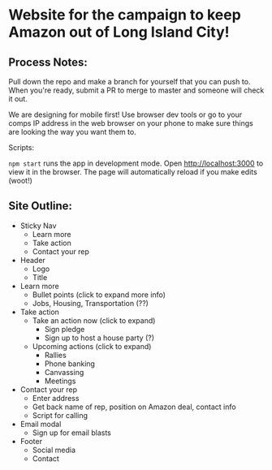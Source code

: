 # Website for the campaign to keep Amazon out of Long Island City!

## Process Notes:
Pull down the repo and make a branch for yourself that you can push to. When you're ready, submit a PR to merge to master and someone will check it out.

We are designing for mobile first! Use browser dev tools or go to your comps IP address in the web browser on your phone to make sure things are looking the way you want them to.

Scripts:

`npm start` runs the app in development mode. Open [http://localhost:3000](http://localhost:3000) to view it in the browser. The page will automatically reload if you make edits (woot!)

## Site Outline:

- Sticky Nav
  - Learn more
  - Take action
  - Contact your rep
- Header
  - Logo
  - Title
- Learn more
  - Bullet points (click to expand more info)
  - Jobs, Housing, Transportation (??)
- Take action
  - Take an action now (click to expand)
    - Sign pledge
    - Sign up to host a house party (?)
  - Upcoming actions (click to expand)
    - Rallies
    - Phone banking
    - Canvassing
    - Meetings
- Contact your rep
  - Enter address
  - Get back name of rep, position on Amazon deal, contact info
  - Script for calling
- Email modal
  - Sign up for email blasts
- Footer
  - Social media
  - Contact
